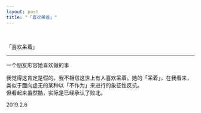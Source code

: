 ```yaml
---
layout: post
title: "「喜欢呆着」"
---
```


  
&nbsp;
&nbsp;


「喜欢呆着」

---

一个朋友形容她喜欢做的事

我觉得这肯定是假的。我不相信这世上有人喜欢呆着。她的「呆着」，在我看来，类似于面向虚无的某种以「不作为」来进行的象征性反抗。
<br>但看起来虽然酷，实际是已经承认了败北。

2019.2.6